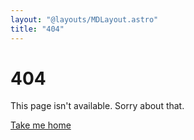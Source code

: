 ```yaml
---
layout: "@layouts/MDLayout.astro"
title: "404"
---
```


# 404

This page isn't available. Sorry about that.

[Take me home](/)
